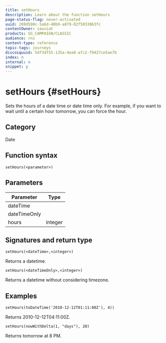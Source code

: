 ```yaml
---
title: setHours
description: Learn about the function setHours
page-status-flag: never-activated
uuid: 269d590c-5a6d-40b9-a879-02f5033863fc
contentOwner: sauviat
products: SG_CAMPAIGN/CLASSIC
audience: rns
content-type: reference
topic-tags: journeys
discoiquuid: 5df34f55-135a-4ea8-afc2-f9427ce5ae7b
index: n
internal: n
snippet: y
---
```


# setHours {#setHours}

Sets the hours of a date time or date time only. For example, if you want to wait until a certain hour tomorrow, you can force the hour.

## Category

Date

## Function syntax

`setHours(<parameter>)`

## Parameters

|Parameter|Type|
|--- |--- |
|dateTime||
|dateTimeOnly||
|hours|integer|

## Signatures and return type

`setHours(<dateTime>,<integer>)`

Returns a datetime.

`setHours(<dateTimeOnly>,<integer>)`

Returns a datetime without considering timezone.

## Examples

`setHours(toDateTime('2010-12-12T01:11:00Z'), 4))`

Returns 2010-12-12T04:11:00Z.

`setHours(nowWithDelta(1, "days"), 20)`

Returns tomorrow at 8 PM.
